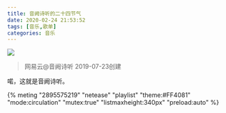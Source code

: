 ```yaml
---
title: 音阙诗听的二十四节气
date: 2020-02-24 21:53:52
tags: [音乐,歌单]
categories: 音乐
---
```



![](http://p3.music.126.net/g4m_P2jHDEnu8jT2mcseLw==/109951164601635533.jpg?param=200y200)

>网易云@音阙诗听   2019-07-23创建

喏，这就是音阙诗听。
<!--more-->
{% meting "2895575219" "netease" "playlist" "theme:#FF4081" "mode:circulation" "mutex:true" "listmaxheight:340px" "preload:auto" %}